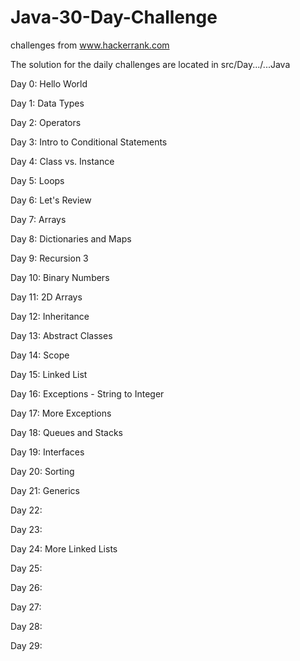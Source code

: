# Java-30-Day-Challenge
challenges from www.hackerrank.com

The solution for the daily challenges are located in src/Day.../...Java

Day 0: Hello World

Day 1: Data Types

Day 2: Operators

Day 3: Intro to Conditional Statements

Day 4: Class vs. Instance

Day 5: Loops

Day 6: Let's Review

Day 7: Arrays

Day 8: Dictionaries and Maps

Day 9: Recursion 3

Day 10: Binary Numbers

Day 11: 2D Arrays

Day 12: Inheritance

Day 13: Abstract Classes

Day 14: Scope

Day 15: Linked List

Day 16: Exceptions - String to Integer

Day 17: More Exceptions

Day 18: Queues and Stacks

Day 19: Interfaces

Day 20: Sorting

Day 21: Generics

Day 22:

Day 23:

Day 24: More Linked Lists

Day 25:

Day 26:

Day 27:

Day 28:

Day 29: